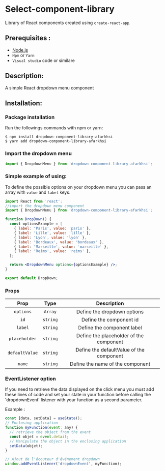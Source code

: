 # Select-component-library

Library of React components created using `create-react-app`.

## Prerequisites :

- [Node.js](https://nodejs.org/en/)
- `Npm` or `Yarn`
- `Visual studio` code or similare

## Description:

A simple React dropdown menu component

## Installation:

### Package installation

Run the followings commands with npm or yarn:

    $ npm install dropdown-component-library-afarkhsi
    $ yarn add dropdown-component-library-afarkhsi

### Import the dropdown menu

```jsx
import { DropdownMenu } from 'dropdown-component-library-afarkhsi';
```

### Simple example of using:

To define the possible options on your dropdown menu you can pass an array with `value` and `label` keys.

```jsx
import React from 'react';
//import the dropdown menu component
import { DropdownMenu } from 'dropdown-component-library-afarkhsi';

function DropDown() {
  const optionsExample = [
    { label: 'Paris', value: 'paris' },
    { label: 'Lille', value: 'lille' },
    { label: 'Lyon', value: 'lyon' },
    { label: 'Bordeaux', value: 'bordeaux' },
    { label: 'Marseille', value: 'marseille' },
    { label: 'Reims', value: 'reims' },
  ];

  return <DropdownMenu options={optionsExample} />;
}

export default DropDown;
```

### Props

|      Prop      |   Type   |               Description                |
| :------------: | :------: | :--------------------------------------: |
|   `options`    | `Array`  |       Define the dropdown options        |
|      `id`      | `string` |         Define the component id          |
|    `label`     | `string` |        Define the component label        |
| `placeholder`  | `string` | Define the placeholder of the component  |
| `defaultValue` | `string` | Define the defaultValue of the component |
|     `name`     | `string` |     Define the name of the component     |

### EventListener option

If you need to retrieve the data displayed on the click menu you must add these lines of code and set your state in your function before calling the 'dropdownEvent' listener with your function as a second parameter.

Example :

```jsx
const [data, setData] = useState();
// Enclosing application
function myFunction(event: any) {
  // retrieve the object from the event
  const objet = event.detail;
  // Manipulate the object in the enclosing application
  setData(objet);
}

// Ajout de l'écouteur d'événement dropdown
window.addEventListener('dropdownEvent', myFunction);
```
